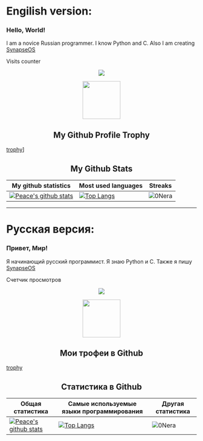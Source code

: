 

# Engilish version:
### Hello, World!
I am a novice Russian programmer. 
I know Python and C.
Also I am creating [SynapseOS](https://github.com/Synapse-OS "Operating system in C language")

<p>Visits counter</p>
<p align="center"><img align="center" src="https://profile-counter.glitch.me/{0Nera}/count.svg" /></p> 

<p align="center">
  <img width="100" src="https://user-images.githubusercontent.com/6661165/91657958-61b4fd00-eb00-11ea-9def-dc7ef5367e34.png" />  
  <h2 align="center">My Github Profile Trophy</h2>
</p>

[trophy](https://github-profile-trophy.vercel.app/?username=0Nera&theme=radical&margin-w=40&margin-h=40)]


<p align="center">
 <h2 align="center">My Github Stats</h2>

|My github statistics|Most used languages|Streaks|
|-|-|-|
|[![Peace's github stats](https://github-readme-stats.vercel.app/api?username=0Nera&show_icons=true&theme=dark&hide_title=true)](https://github.com/Cyebukayire)|[![Top Langs](https://github-readme-stats.vercel.app/api/top-langs/?username=0Nera&show_icons=true&theme=dark&hide_title=true)](https://github.com/Cyebukayire)|![0Nera](https://github-readme-streak-stats.herokuapp.com/?user=0Nera&theme=dark)

***

# Русская версия:
### Привет, Мир!
Я начинающий русский программист. 
Я знаю Python и C.
Также я пишу [SynapseOS](https://github.com/Synapse-OS "Операционная система на языке Си")

<p>Счетчик просмотров</p>
<p align="center"><img align="center" src="https://profile-counter.glitch.me/{0Nera}/count.svg" /></p> 

<p align="center">
  <img width="100" src="https://user-images.githubusercontent.com/6661165/91657958-61b4fd00-eb00-11ea-9def-dc7ef5367e34.png" />  
  <h2 align="center">Мои трофеи в Github</h2>
</p>

[trophy](https://github-profile-trophy.vercel.app/?username=0Nera&theme=radical&margin-w=40&margin-h=40)


<p align="center">
 <h2 align="center">Статистика в Github</h2>

|Общая статистика|Самые используемые языки программирования|Другая статистика|
|-|-|-|
|[![Peace's github stats](https://github-readme-stats.vercel.app/api?username=0Nera&show_icons=true&theme=dark&hide_title=true)](https://github.com/Cyebukayire)|[![Top Langs](https://github-readme-stats.vercel.app/api/top-langs/?username=0Nera&show_icons=true&theme=dark&hide_title=true)](https://github.com/Cyebukayire)|![0Nera](https://github-readme-streak-stats.herokuapp.com/?user=0Nera&theme=dark)
